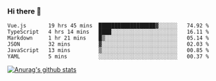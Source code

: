 ### Hi there 👋



<!--
**webB1an/webB1an** is a ✨ _special_ ✨ repository because its `README.md` (this file) appears on your GitHub profile.

Here are some ideas to get you started:

- 🔭 I’m currently working on ...
- 🌱 I’m currently learning ...
- 👯 I’m looking to collaborate on ...
- 🤔 I’m looking for help with ...
- 💬 Ask me about ...
- 📫 How to reach me: ...
- 😄 Pronouns: ...
- ⚡ Fun fact: ...
-->

<!--START_SECTION:waka-->

```text
Vue.js       19 hrs 45 mins  ██████████████████▓░░░░░░   74.92 %
TypeScript   4 hrs 14 mins   ████░░░░░░░░░░░░░░░░░░░░░   16.11 %
Markdown     1 hr 21 mins    █▒░░░░░░░░░░░░░░░░░░░░░░░   05.14 %
JSON         32 mins         ▓░░░░░░░░░░░░░░░░░░░░░░░░   02.03 %
JavaScript   13 mins         ▒░░░░░░░░░░░░░░░░░░░░░░░░   00.85 %
YAML         5 mins          ░░░░░░░░░░░░░░░░░░░░░░░░░   00.37 %
```

<!--END_SECTION:waka-->


[![Anurag's github stats](https://github-readme-stats.vercel.app/api?username=webB1an&show_icons=true&theme=radical)](https://github.com/anuraghazra/github-readme-stats)

